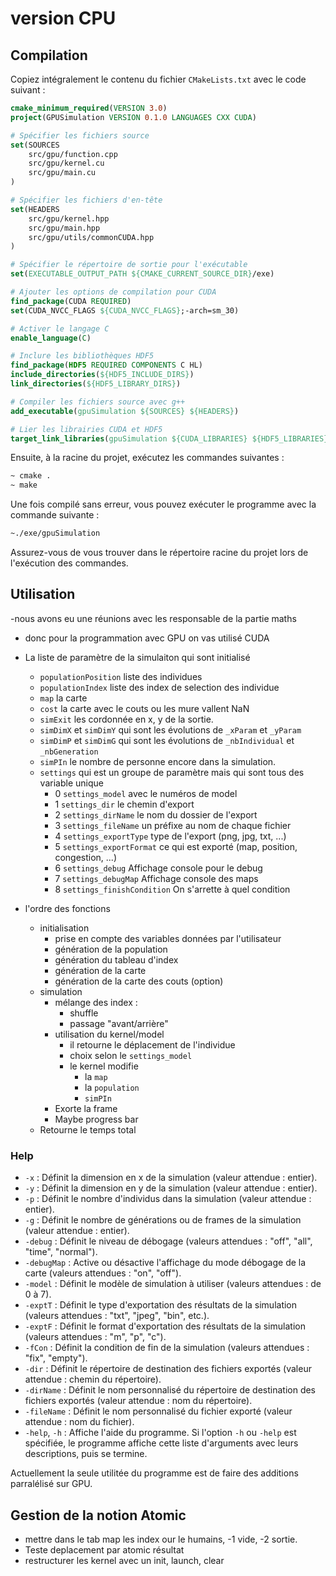 # version CPU

## Compilation

Copiez intégralement le contenu du fichier `CMakeLists.txt` avec le code suivant :

```cmake
cmake_minimum_required(VERSION 3.0)
project(GPUSimulation VERSION 0.1.0 LANGUAGES CXX CUDA)

# Spécifier les fichiers source
set(SOURCES
    src/gpu/function.cpp
    src/gpu/kernel.cu
    src/gpu/main.cu
)

# Spécifier les fichiers d'en-tête
set(HEADERS
    src/gpu/kernel.hpp
    src/gpu/main.hpp
    src/gpu/utils/commonCUDA.hpp
)

# Spécifier le répertoire de sortie pour l'exécutable
set(EXECUTABLE_OUTPUT_PATH ${CMAKE_CURRENT_SOURCE_DIR}/exe)

# Ajouter les options de compilation pour CUDA
find_package(CUDA REQUIRED)
set(CUDA_NVCC_FLAGS ${CUDA_NVCC_FLAGS};-arch=sm_30)

# Activer le langage C
enable_language(C)

# Inclure les bibliothèques HDF5
find_package(HDF5 REQUIRED COMPONENTS C HL)
include_directories(${HDF5_INCLUDE_DIRS})
link_directories(${HDF5_LIBRARY_DIRS})

# Compiler les fichiers source avec g++
add_executable(gpuSimulation ${SOURCES} ${HEADERS})

# Lier les librairies CUDA et HDF5
target_link_libraries(gpuSimulation ${CUDA_LIBRARIES} ${HDF5_LIBRARIES})
```

Ensuite, à la racine du projet, exécutez les commandes suivantes :

```bash
~ cmake .
~ make
```

Une fois compilé sans erreur, vous pouvez exécuter le programme avec la commande suivante :

```bash
~./exe/gpuSimulation
```

Assurez-vous de vous trouver dans le répertoire racine du projet lors de l'exécution des commandes.

## Utilisation

-nous avons eu une réunions avec les responsable de la partie maths

- donc pour la programmation avec GPU on vas utilisé CUDA
- La liste de paramètre de la simulaiton qui sont initialisé
  - `populationPosition` liste des individues
  - `populationIndex` liste des index de selection des individue
  - `map` la carte
  - `cost` la carte avec le couts ou les mure vallent NaN
  - `simExit` les cordonnée en x, y de la sortie.
  - `simDimX` et `simDimY` qui sont les évolutions de `_xParam` et `_yParam`
  - `simDimP` et `simDimG` qui sont les évolutions de `_nbIndividual` et `_nbGeneration`
  - `simPIn` le nombre de personne encore dans la simulation.
  - `settings` qui est un groupe de paramètre mais qui sont tous des variable unique
    - 0 `settings_model` avec le numéros de model
    - 1 `settings_dir` le chemin d'export
    - 2 `settings_dirName` le nom du dossier de l'export
    - 3 `settings_fileName` un préfixe au nom de chaque fichier
    - 4 `settings_exportType` type de l'export (png, jpg, txt, ...)
    - 5 `settings_exportFormat` ce qui est exporté (map, position, congestion, ...)
    - 6 `settings_debug` Affichage console pour le debug
    - 7 `settings_debugMap` Affichage console des maps
    - 8 `settings_finishCondition` On s'arrette à quel condition

- l'ordre des fonctions
  - initialisation
    - prise en compte des variables données par l'utilisateur
    - génération de la population
    - génération du tableau d'index
    - génération de la carte
    - génération de la carte des couts (option)
  - simulation
    - mélange des index :
      - shuffle
      - passage "avant/arrière"
    - utilisation du kernel/model
      - il retourne le déplacement de l'individue
      - choix selon le `settings_model`
      - le kernel modifie
        - la ``map``
        - la ``population``
        - ``simPIn``
    - Exorte la frame
    - Maybe progress bar
  - Retourne le temps total

### Help

- `-x` : Définit la dimension en x de la simulation (valeur attendue : entier).
- `-y` : Définit la dimension en y de la simulation (valeur attendue : entier).
- `-p` : Définit le nombre d'individus dans la simulation (valeur attendue : entier).
- `-g` : Définit le nombre de générations ou de frames de la simulation (valeur attendue : entier).
- `-debug` : Définit le niveau de débogage (valeurs attendues : "off", "all", "time", "normal").
- `-debugMap` : Active ou désactive l'affichage du mode débogage de la carte (valeurs attendues : "on", "off").
- `-model` : Définit le modèle de simulation à utiliser (valeurs attendues : de 0 à 7).
- `-exptT` : Définit le type d'exportation des résultats de la simulation (valeurs attendues : "txt", "jpeg", "bin", etc.).
- `-exptF` : Définit le format d'exportation des résultats de la simulation (valeurs attendues : "m", "p", "c").
- `-fCon` : Définit la condition de fin de la simulation (valeurs attendues : "fix", "empty").
- `-dir` : Définit le répertoire de destination des fichiers exportés (valeur attendue : chemin du répertoire).
- `-dirName` : Définit le nom personnalisé du répertoire de destination des fichiers exportés (valeur attendue : nom du répertoire).
- `-fileName` : Définit le nom personnalisé du fichier exporté (valeur attendue : nom du fichier).
- `-help`, `-h` : Affiche l'aide du programme.
Si l'option `-h` ou `-help` est spécifiée, le programme affiche cette liste d'arguments avec leurs descriptions, puis se termine.

Actuellement la seule utilitée du programme est de faire des additions parralélisé sur GPU.

## Gestion de la notion Atomic

- mettre dans le tab map les index our le humains, -1 vide, -2 sortie.
- Teste deplacement par atomic résultat
- restructurer les kernel avec un init, launch, clear
